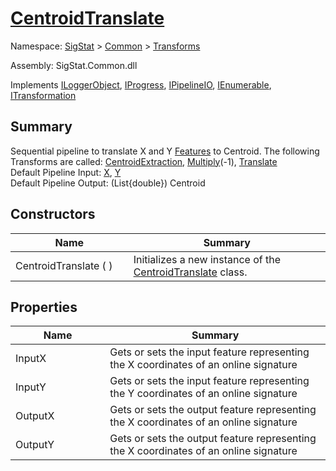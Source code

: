 # [CentroidTranslate](./CentroidTranslate.md)

Namespace: [SigStat]() > [Common](./../README.md) > [Transforms](./README.md)

Assembly: SigStat.Common.dll

Implements [ILoggerObject](./../ILoggerObject.md), [IProgress](./../Helpers/IProgress.md), [IPipelineIO](./../Pipeline/IPipelineIO.md), [IEnumerable](https://docs.microsoft.com/en-us/dotnet/api/System.Collections.IEnumerable), [ITransformation](./../ITransformation.md)

## Summary
Sequential pipeline to translate X and Y [Features](https://github.com/sigstat/sigstat/blob/develop/docs/md/SigStat/Common/Features.md) to Centroid.  The following Transforms are called: [CentroidExtraction](https://github.com/sigstat/sigstat/blob/develop/docs/md/SigStat/Common/Transforms/CentroidExtraction.md), [Multiply](https://github.com/sigstat/sigstat/blob/develop/docs/md/SigStat/Common/Transforms/Multiply.md)(-1), [Translate](https://github.com/sigstat/sigstat/blob/develop/docs/md/SigStat/Common/Transforms/Translate.md)<br>Default Pipeline Input: [X](https://github.com/sigstat/sigstat/blob/develop/docs/md/SigStat/Common/Features.md), [Y](https://github.com/sigstat/sigstat/blob/develop/docs/md/SigStat/Common/Features.md)<br>Default Pipeline Output: (List{double}) Centroid

## Constructors

| Name<div><a href="#"><img width=225></a></div> | Summary<div><a href="#"><img width=525></a></div> | 
| --- | --- | 
| CentroidTranslate (  ) | Initializes a new instance of the [CentroidTranslate](https://github.com/sigstat/sigstat/blob/develop/docs/md/SigStat/Common/Transforms/CentroidTranslate.md) class. | 


## Properties

| Name<div><a href="#"><img width=225></a></div> | Summary<div><a href="#"><img width=525></a></div> | 
| --- | --- | 
| InputX | Gets or sets the input feature representing the X coordinates of an online signature | 
| InputY | Gets or sets the input feature representing the Y coordinates of an online signature | 
| OutputX | Gets or sets the output feature representing the X coordinates of an online signature | 
| OutputY | Gets or sets the output feature representing the X coordinates of an online signature | 


